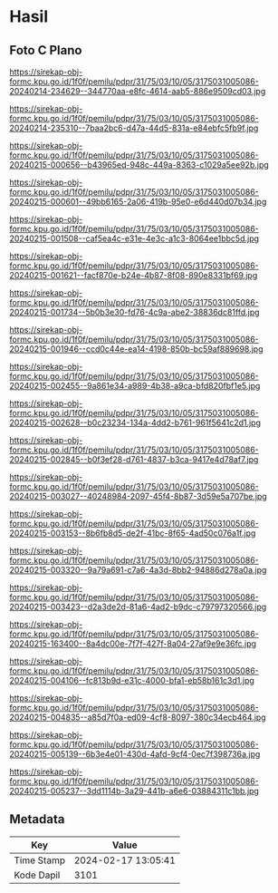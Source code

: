 # Hasil

## Foto C Plano

https://sirekap-obj-formc.kpu.go.id/1f0f/pemilu/pdpr/31/75/03/10/05/3175031005086-20240214-234629--344770aa-e8fc-4614-aab5-886e9509cd03.jpg

https://sirekap-obj-formc.kpu.go.id/1f0f/pemilu/pdpr/31/75/03/10/05/3175031005086-20240214-235310--7baa2bc6-d47a-44d5-831a-e84ebfc5fb9f.jpg

https://sirekap-obj-formc.kpu.go.id/1f0f/pemilu/pdpr/31/75/03/10/05/3175031005086-20240215-000656--b43965ed-948c-449a-8363-c1029a5ee92b.jpg

https://sirekap-obj-formc.kpu.go.id/1f0f/pemilu/pdpr/31/75/03/10/05/3175031005086-20240215-000601--49bb6165-2a06-419b-95e0-e6d440d07b34.jpg

https://sirekap-obj-formc.kpu.go.id/1f0f/pemilu/pdpr/31/75/03/10/05/3175031005086-20240215-001508--caf5ea4c-e31e-4e3c-a1c3-8064ee1bbc5d.jpg

https://sirekap-obj-formc.kpu.go.id/1f0f/pemilu/pdpr/31/75/03/10/05/3175031005086-20240215-001621--facf870e-b24e-4b87-8f08-890e8331bf69.jpg

https://sirekap-obj-formc.kpu.go.id/1f0f/pemilu/pdpr/31/75/03/10/05/3175031005086-20240215-001734--5b0b3e30-fd76-4c9a-abe2-38836dc81ffd.jpg

https://sirekap-obj-formc.kpu.go.id/1f0f/pemilu/pdpr/31/75/03/10/05/3175031005086-20240215-001946--ccd0c44e-ea14-4198-850b-bc59af889698.jpg

https://sirekap-obj-formc.kpu.go.id/1f0f/pemilu/pdpr/31/75/03/10/05/3175031005086-20240215-002455--9a861e34-a989-4b38-a9ca-bfd820fbf1e5.jpg

https://sirekap-obj-formc.kpu.go.id/1f0f/pemilu/pdpr/31/75/03/10/05/3175031005086-20240215-002628--b0c23234-134a-4dd2-b761-961f5641c2d1.jpg

https://sirekap-obj-formc.kpu.go.id/1f0f/pemilu/pdpr/31/75/03/10/05/3175031005086-20240215-002845--b0f3ef28-d761-4837-b3ca-9417e4d78af7.jpg

https://sirekap-obj-formc.kpu.go.id/1f0f/pemilu/pdpr/31/75/03/10/05/3175031005086-20240215-003027--40248984-2097-45f4-8b87-3d59e5a707be.jpg

https://sirekap-obj-formc.kpu.go.id/1f0f/pemilu/pdpr/31/75/03/10/05/3175031005086-20240215-003153--8b6fb8d5-de2f-41bc-8f65-4ad50c076a1f.jpg

https://sirekap-obj-formc.kpu.go.id/1f0f/pemilu/pdpr/31/75/03/10/05/3175031005086-20240215-003320--9a79a691-c7a6-4a3d-8bb2-94886d278a0a.jpg

https://sirekap-obj-formc.kpu.go.id/1f0f/pemilu/pdpr/31/75/03/10/05/3175031005086-20240215-003423--d2a3de2d-81a6-4ad2-b9dc-c79797320566.jpg

https://sirekap-obj-formc.kpu.go.id/1f0f/pemilu/pdpr/31/75/03/10/05/3175031005086-20240215-163400--8a4dc00e-7f7f-427f-8a04-27af9e9e36fc.jpg

https://sirekap-obj-formc.kpu.go.id/1f0f/pemilu/pdpr/31/75/03/10/05/3175031005086-20240215-004106--fc813b9d-e31c-4000-bfa1-eb58b161c3d1.jpg

https://sirekap-obj-formc.kpu.go.id/1f0f/pemilu/pdpr/31/75/03/10/05/3175031005086-20240215-004835--a85d7f0a-ed09-4cf8-8097-380c34ecb464.jpg

https://sirekap-obj-formc.kpu.go.id/1f0f/pemilu/pdpr/31/75/03/10/05/3175031005086-20240215-005139--6b3e4e01-430d-4afd-9cf4-0ec7f398736a.jpg

https://sirekap-obj-formc.kpu.go.id/1f0f/pemilu/pdpr/31/75/03/10/05/3175031005086-20240215-005237--3dd1114b-3a29-441b-a6e6-03884311c1bb.jpg


## Metadata

| Key        | Value               |
| ---------- | ------------------- |
| Time Stamp | 2024-02-17 13:05:41 |
| Kode Dapil | 3101                |



